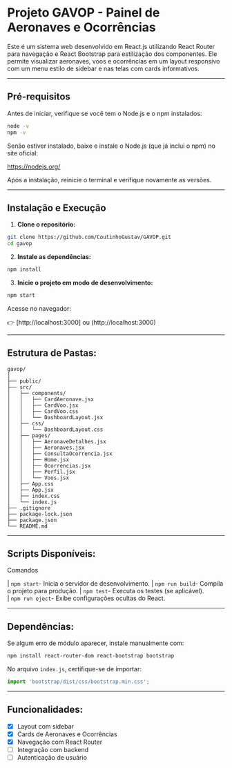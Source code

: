 # Projeto GAVOP - Painel de Aeronaves e Ocorrências

Este é um sistema web desenvolvido em React.js utilizando React Router para navegação e React Bootstrap para estilização dos componentes. Ele permite visualizar aeronaves, voos e ocorrências em um layout responsivo com um menu estilo de sidebar e nas telas com cards informativos.

---

## Pré-requisitos

Antes de iniciar, verifique se você tem o Node.js e o npm instalados:

```bash
node -v
npm -v
```

Senão estiver instalado, baixe e instale o Node.js (que já inclui o npm) no site oficial:

https://nodejs.org/

Após a instalação, reinicie o terminal e verifique novamente as versões.

---

## Instalação e Execução

1. **Clone o repositório:**

```bash
git clone https://github.com/CoutinhoGustav/GAVOP.git
cd gavop
```

2. **Instale as dependências:**

```bash ou cmd
npm install
```

3. **Inicie o projeto em modo de desenvolvimento:**

```bash ou cmd
npm start
```

Acesse no navegador:

👉 [http://localhost:3000] ou (http://localhost:3000)

---

##  Estrutura de Pastas:

```
gavop/
│
├── public/
├── src/
│   ├── components/
│   │   ├── CardAeronave.jsx
│   │   ├── CardVoo.jsx
│   │   ├── CardVoo.css
│   │   └── DashboardLayout.jsx
│   ├── css/
│   │   └── DashboardLayout.css
│   ├── pages/
│   │   ├── AeronaveDetalhes.jsx
│   │   ├── Aeronaves.jsx
│   │   ├── ConsultaOcorrencia.jsx
│   │   ├── Home.jsx
│   │   ├── Ocorrencias.jsx
│   │   ├── Perfil.jsx
│   │   └── Voos.jsx
│   ├── App.css
│   ├── App.jsx
│   ├── index.css
│   └── index.js
├── .gitignore
├── package-lock.json
├── package.json
└── README.md
```

---

## Scripts Disponíveis:

Comandos             

| `npm start`- Inicia o servidor de desenvolvimento.
| `npm run build`- Compila o projeto para produção.
| `npm test`- Executa os testes (se aplicável).        
| `npm run eject`- Exibe configurações ocultas do React.

---

##  Dependências:

Se algum erro de módulo aparecer, instale manualmente com:

```bash
npm install react-router-dom react-bootstrap bootstrap
```

No arquivo `index.js`, certifique-se de importar:

```js
import 'bootstrap/dist/css/bootstrap.min.css';
```

---

##  Funcionalidades:

- [x] Layout com sidebar  
- [x] Cards de Aeronaves e Ocorrências  
- [x] Navegação com React Router  
- [ ] Integração com backend  
- [ ] Autenticação de usuário